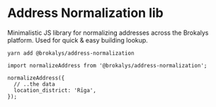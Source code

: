# Address Normalization lib

Minimalistic JS library for normalizing addresses across the Brokalys platform. Used for quick & easy building lookup.

```
yarn add @brokalys/address-normalization
```

```
import normalizeAddress from '@brokalys/address-normalization';

normalizeAddress({
  // ..the data
  location_district: 'Rīga',
});
```
